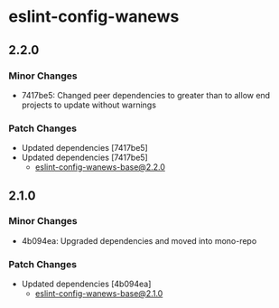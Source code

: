 # eslint-config-wanews

## 2.2.0

### Minor Changes

- 7417be5: Changed peer dependencies to greater than to allow end projects to update without warnings

### Patch Changes

- Updated dependencies [7417be5]
- Updated dependencies [7417be5]
  - eslint-config-wanews-base@2.2.0

## 2.1.0

### Minor Changes

- 4b094ea: Upgraded dependencies and moved into mono-repo

### Patch Changes

- Updated dependencies [4b094ea]
  - eslint-config-wanews-base@2.1.0
